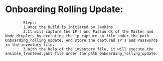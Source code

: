 # Onboarding Rolling Update:

            Steps:
            1.Once the Build is Initiated by Jenkins.
            2.It will capture the IP's and Passwords of the Master and Node droplets by executing the ip_capture.sh file under the path Onboarding_rolling_update, And store the captured IP's and Passwords in the inventory file.
            3.With the help of the inventory file, it will execute the ansible_frontend.yaml file under the path Onboarding_rolling_update.
